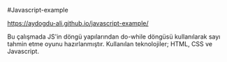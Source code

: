 #Javascript-example

 https://aydogdu-ali.github.io/javascript-example/

Bu çalışmada JS'in döngü yapılarından do-while döngüsü kullanılarak sayı tahmin etme oyunu hazırlanmıştır.
Kullanılan teknolojiler; HTML, CSS ve Javascript.
